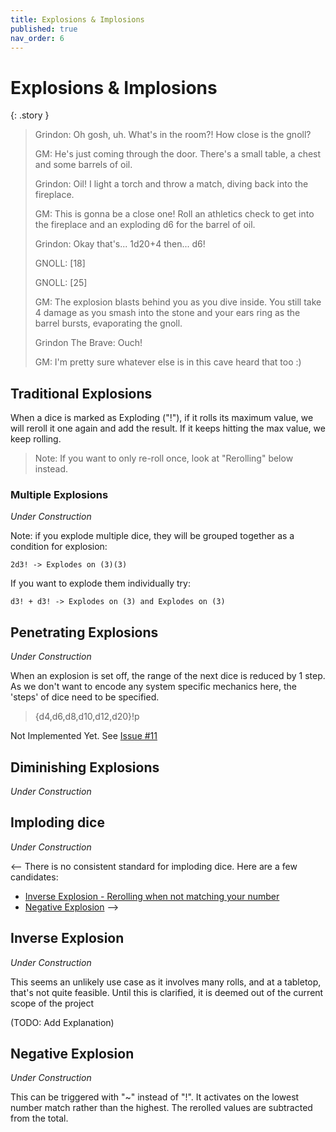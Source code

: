 ```yaml
---
title: Explosions & Implosions
published: true
nav_order: 6
---
```


# Explosions & Implosions
{: .story }   
>  Grindon: Oh gosh, uh. What's in the room?! How close is the gnoll?
>
>   GM: He's just coming through the door. There's a small table, a chest and some barrels of oil.
>
>   Grindon: Oil! I light a torch and throw a match, diving back into the fireplace.
>
>   GM: This is gonna be a close one! Roll an athletics check to get into the fireplace and an exploding d6 for the barrel of oil.
>
>   Grindon: Okay that's... 1d20+4 then... d6!
>
>   GNOLL: [18]
>
>   GNOLL: [25]
>
>   GM: The explosion blasts behind you as you dive inside. You still take 4 damage as you smash into the stone and your ears ring as the barrel bursts, evaporating the gnoll.
>
>   Grindon The Brave: Ouch! 
>
>   GM: I'm pretty sure whatever else is in this cave heard that too :)


## Traditional Explosions

When a dice is marked as Exploding ("!"), if it rolls its maximum value, we will reroll it one again and add the result. If it keeps hitting the max value, we keep rolling.

> Note: If you want to only re-roll once, look at "Rerolling" below instead.

### Multiple Explosions

*Under Construction*

Note: if you explode multiple dice, they will be grouped together as a condition for explosion:

```2d3! -> Explodes on (3)(3)```

If you want to explode them individually try:

```d3! + d3! -> Explodes on (3) and Explodes on (3)```

## Penetrating Explosions

*Under Construction*

When an explosion is set off, the range of the next dice is reduced by 1 step. As we don't want to encode any system specific mechanics here, the 'steps' of dice need to be specified.

> {d4,d6,d8,d10,d12,d20}!p

Not Implemented Yet. See [Issue #11](https://github.com/ianfhunter/GNOLL/issues/11) 


## Diminishing Explosions

*Under Construction*

<!---
When an explosion is set off, we roll a smaller dice each time.
e.g. 1d20,1d12,d10,d8,d6,d4

As this system is not locked into particular rpg sets, you must define these in a variable. This also gives the option of incrementing explosions and non-directional explosions.
> d20![d12,d10,d8,d6,d4]

We recommend creating a macro for common use cases:
$DND_5E_EXPLOSION_SET=d12,d10,d8,d6,d4 ; d20![$DND_5E_EXPLOSION_SET]

> What the dice here was roll several max values (3,3,3,3) and finally a 1. A max value triggers another roll to be added on.
-->

## Imploding dice

*Under Construction*

<--
There is no consistent standard for imploding dice. Here are a few candidates:
 - [Inverse Explosion - Rerolling when not matching your number](https://www.welshpiper.com/imploding-dice/)
 - [Negative Explosion](http://www.firehawkgames.biz/?qa_faqs=what-is-an-imploding-dice-roll)
-->

## Inverse Explosion

*Under Construction*

This seems an unlikely use case as it involves many rolls, and at a tabletop, that's not quite feasible. Until this is clarified, it is deemed out of the current scope of the project

(TODO: Add Explanation)

## Negative Explosion

*Under Construction*

This can be triggered with "~" instead of "!". It activates on the lowest number match rather than the highest. The rerolled values are subtracted from the total.
